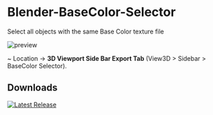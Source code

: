 # Blender-BaseColor-Selector
Select all objects with the same Base Color texture file

![preview](https://github.com/user-attachments/assets/f729ce8d-a7dc-4d43-ac5b-6b5e9a76eda9)

~ Location -> **3D Viewport Side Bar Export Tab** (View3D > Sidebar > BaseColor Selector).

## Downloads
[![Latest Release](https://badgen.net/badge/Latest%20Release/1.0.1/green?icon=github)](https://github.com/leonardostefanello/Blender-BaseColor-Selector/releases/tag/1.0.1)
